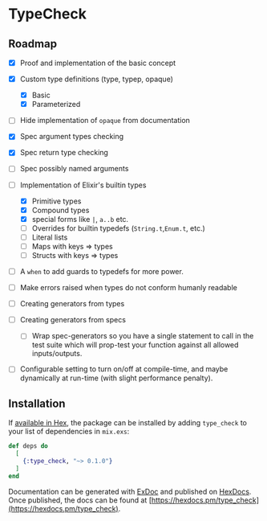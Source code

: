 # TypeCheck


## Roadmap

- [x] Proof and implementation of the basic concept
- [x] Custom type definitions (type, typep, opaque)
  - [x] Basic
  - [x] Parameterized
- [ ] Hide implementation of `opaque` from documentation
- [x] Spec argument types checking
- [x] Spec return type checking
- [ ] Spec possibly named arguments
- [ ] Implementation of Elixir's builtin types
  - [x] Primitive types
  - [x] Compound types
  - [x] special forms like `|`, `a..b` etc.
  - [ ] Overrides for builtin typedefs (`String.t`,`Enum.t`, etc.)
  - [ ] Literal lists
  - [ ] Maps with keys => types
  - [ ] Structs with keys => types
- [ ] A `when` to add guards to typedefs for more power.
- [ ] Make errors raised when types do not conform humanly readable
- [ ] Creating generators from types
- [ ] Creating generators from specs
  - [ ] Wrap spec-generators so you have a single statement to call in the test suite which will prop-test your function against all allowed inputs/outputs.
- [ ] Configurable setting to turn on/off at compile-time, and maybe dynamically at run-time (with slight performance penalty).


## Installation

If [available in Hex](https://hex.pm/docs/publish), the package can be installed
by adding `type_check` to your list of dependencies in `mix.exs`:

```elixir
def deps do
  [
    {:type_check, "~> 0.1.0"}
  ]
end
```

Documentation can be generated with [ExDoc](https://github.com/elixir-lang/ex_doc)
and published on [HexDocs](https://hexdocs.pm). Once published, the docs can
be found at [https://hexdocs.pm/type_check](https://hexdocs.pm/type_check).

